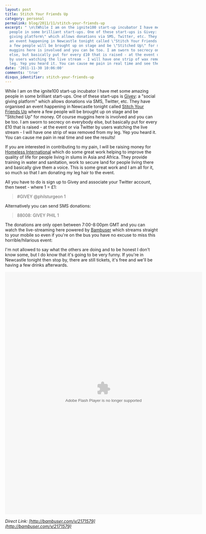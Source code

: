 ```yaml
---
layout: post
title: Stitch Your Friends Up
category: personal
permalink: blog/2011/11/stitch-your-friends-up
excerpt: " \n\tWhile I am on the ignite100 start-up incubator I have met some amazing
  people in some brilliant start-ups. One of these start-ups is Givey: a \"social
  giving platform\" which allows donations via SMS, Twitter, etc. They have organised
  an event happening in Newcastle tonight called \"Stitch Your Friends Up\" where
  a few people will be brought up on stage and be \"Stitched Up\" for money. Of course
  muggins here is involved and you can be too. I am sworn to secrecy on everybody
  else, but basically put for every £10 that is raised - at the event or via Twitter
  by users watching the live stream - I will have one strip of wax removed from my
  leg. Yep you heard it. You can cause me pain in real time and see the results! "
date: '2011-11-30 10:06:00'
comments: 'true'
disqus_identifier: stitch-your-friends-up
---
```


While I am on the ignite100 start-up incubator I have met some amazing people in some brilliant start-ups. One of these start-ups is [Givey](http://www.givey.co.uk/): a "social giving platform" which allows donations via SMS, Twitter, etc. They have organised an event happening in Newcastle tonight called [Stitch Your Friends Up](http://www.eventbrite.com/event/2467179400) where a few people will be brought up on stage and be "Stitched Up" for money. Of course muggins here is involved and you can be too. I am sworn to secrecy on everybody else, but basically put for every £10 that is raised - at the event or via Twitter by users watching the live stream - I will have one strip of wax removed from my leg. Yep you heard it. You can cause me pain in real time and see the results!

If you are interested in contributing to my pain, I will be raising money for [Homeless International](http://www.homeless-international.org/) which do some great work helping to improve the quality of life for people living in slums in Asia and Africa. They provide training in water and sanitation, work to secure land for people living there and basically give them a voice. This is some great work and I am all for it, so much so that I am donating my leg hair to the event.

All you have to do is sign up to Givey and associate your Twitter account, then tweet - where 1 = £1:

<blockquote>#GIVEY @philsturgeon 1</blockquote>

Alternatively you can send SMS donations:

<blockquote>88008: GIVEY PHIL 1</blockquote>

The donations are only open between 7:00-8:00pm GMT and you can watch the live-streaming here powered by [Bambuser](http://bambuser.com/) which streams straight to your mobile so even if you're on the bus you have no excuse to miss this horrible/hilarious event:

I'm not allowed to say what the others are doing and to be honest I don't know some, but I do know that it's going to be very funny. If you're in Newcastle tonight then stop by, there are still tickets, it's free and we'll be having a few drinks afterwards.

<object id="bplayer" classid="clsid:D27CDB6E-AE6D-11cf-96B8-444553540000" width="650" height="800"><embed name="bplayer" src="http://static.bambuser.com/r/player.swf?username=daveerasmus" type="application/x-shockwave-flash" width="650" height="800" allowfullscreen="true" allowscriptaccess="always" wmode="opaque"></embed><param name="movie" value="http://static.bambuser.com/r/player.swf?username=daveerasmus"></param><param name="allowfullscreen" value="true"></param><param name="allowscriptaccess" value="always"></param><param name="wmode" value="opaque"></param></object>

*Direct Link: [http://bambuser.com/v/2171579](http://bambuser.com/v/2171579)*